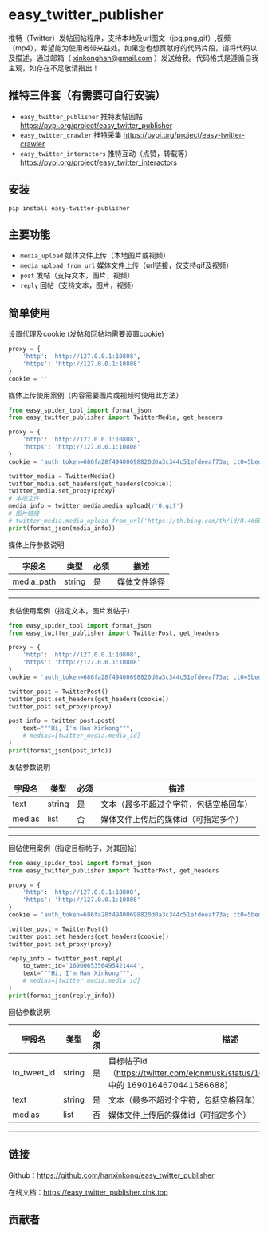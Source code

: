# easy_twitter_publisher

推特（Twitter）发帖回帖程序，支持本地及url图文（jpg,png,gif）,视频（mp4），希望能为使用者带来益处。如果您也想贡献好的代码片段，请将代码以及描述，通过邮箱（ [xinkonghan@gmail.com](mailto:hanxinkong<xinkonghan@gmail.com>)
）发送给我。代码格式是遵循自我主观，如存在不足敬请指出！

## 推特三件套（有需要可自行安装）

- `easy_twitter_publisher` 推特发帖回帖 https://pypi.org/project/easy_twitter_publisher
- `easy_twitter_crawler` 推特采集 https://pypi.org/project/easy-twitter-crawler
- `easy_twitter_interactors` 推特互动（点赞，转载等） https://pypi.org/project/easy_twitter_interactors

## 安装

```shell
pip install easy-twitter-publisher
```

## 主要功能

- `media_upload` 媒体文件上传（本地图片或视频）
- `media_upload_from_url` 媒体文件上传（url链接，仅支持gif及视频）
- `post` 发帖（支持文本，图片，视频）
- `reply` 回帖（支持文本，图片，视频）

## 简单使用

设置代理及cookie (发帖和回帖均需要设置cookie)

```python
proxy = {
    'http': 'http://127.0.0.1:10808',
    'https': 'http://127.0.0.1:10808'
}
cookie = ''
```

媒体上传使用案例（内容需要图片或视频时使用此方法）

```python
from easy_spider_tool import format_json
from easy_twitter_publisher import TwitterMedia, get_headers

proxy = {
    'http': 'http://127.0.0.1:10808',
    'https': 'http://127.0.0.1:10808'
}
cookie = 'auth_token=686fa28f49400698820d0a3c344c51efdeeaf73a; ct0=5bed99b7faad9dcc742eda564ddbcf37888f8794abd6d4d736919234440be2172da1e9a9fc48bb068db1951d1748ba5467db2bc3e768f122794265da0a9fa6135b4ef40763e7fd91f730d0bb1298136b'

twitter_media = TwitterMedia()
twitter_media.set_headers(get_headers(cookie))
twitter_media.set_proxy(proxy)
# 本地文件
media_info = twitter_media.media_upload(r'0.gif')
# 图片链接
# twitter_media.media_upload_from_url('https://th.bing.com/th/id/R.466bb61cd7cf4e8b7d9cdf645add1d6e?rik=YRZKRLNWLutoZA&riu=http%3a%2f%2f222.186.12.239%3a10010%2fwmxs_161205%2f002.jpg&ehk=WEy01YhyfNzzQNe1oIqxwgbTnzY7dMfmZZHkqpZB5WI%3d&risl=&pid=ImgRaw&r=0')
print(format_json(media_info))
```

媒体上传参数说明

| 字段名        | 类型     | 必须 | 描述     |
|------------|--------|----|--------|
| media_path | string | 是  | 媒体文件路径 |

___

发帖使用案例（指定文本，图片发帖子）

```python
from easy_spider_tool import format_json
from easy_twitter_publisher import TwitterPost, get_headers

proxy = {
    'http': 'http://127.0.0.1:10808',
    'https': 'http://127.0.0.1:10808'
}
cookie = 'auth_token=686fa28f49400698820d0a3c344c51efdeeaf73a; ct0=5bed99b7faad9dcc742eda564ddbcf37888f8794abd6d4d736919234440be2172da1e9a9fc48bb068db1951d1748ba5467db2bc3e768f122794265da0a9fa6135b4ef40763e7fd91f730d0bb1298136b'

twitter_post = TwitterPost()
twitter_post.set_headers(get_headers(cookie))
twitter_post.set_proxy(proxy)

post_info = twitter_post.post(
    text="""Hi, I'm Han Xinkong""",
    # medias=[twitter_media.media_id]
)
print(format_json(post_info))
```

发帖参数说明

| 字段名    | 类型     | 必须 | 描述                  |
|--------|--------|----|---------------------|
| text   | string | 是  | 文本（最多不超过个字符，包括空格回车） |
| medias | list   | 否  | 媒体文件上传后的媒体id（可指定多个） |              

___

回帖使用案例（指定目标帖子，对其回帖）

```python
from easy_spider_tool import format_json
from easy_twitter_publisher import TwitterPost, get_headers

proxy = {
    'http': 'http://127.0.0.1:10808',
    'https': 'http://127.0.0.1:10808'
}
cookie = 'auth_token=686fa28f49400698820d0a3c344c51efdeeaf73a; ct0=5bed99b7faad9dcc742eda564ddbcf37888f8794abd6d4d736919234440be2172da1e9a9fc48bb068db1951d1748ba5467db2bc3e768f122794265da0a9fa6135b4ef40763e7fd91f730d0bb1298136b'

twitter_post = TwitterPost()
twitter_post.set_headers(get_headers(cookie))
twitter_post.set_proxy(proxy)

reply_info = twitter_post.reply(
    to_tweet_id='1690065356495421444',
    text="""Hi, I'm Han Xinkong""",
    # medias=[twitter_media.media_id]
)
print(format_json(reply_info))
```

回帖参数说明

| 字段名         | 类型     | 必须 | 描述                                                                                     |
|-------------|--------|----|----------------------------------------------------------------------------------------|
| to_tweet_id | string | 是  | 目标帖子id（https://twitter.com/elonmusk/status/1690164670441586688 中的 1690164670441586688） |
| text        | string | 是  | 文本（最多不超过个字符，包括空格回车）                                                                    |
| medias      | list   | 否  | 媒体文件上传后的媒体id（可指定多个）                                                                    |              

___

## 链接

Github：https://github.com/hanxinkong/easy_twitter_publisher

在线文档：https://easy_twitter_publisher.xink.top

## 贡献者
